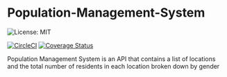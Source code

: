 # Population-Management-System

![License: MIT](https://img.shields.io/badge/License-MIT-yellow.svg?style=popout-square&logo=graphql&logoColor=violet)

[![CircleCI](https://circleci.com/gh/chukwuemekachm/Population-Management-System/tree/develop.svg?style=svg)](https://circleci.com/gh/chukwuemekachm/Population-Management-System/tree/develop) [![Coverage Status](https://coveralls.io/repos/github/chukwuemekachm/Population-Management-System/badge.svg?branch=develop)](https://coveralls.io/github/chukwuemekachm/Population-Management-System?branch=develop)

Population Management System is an API that contains a list of locations and the total number of residents in each location broken down by gender
